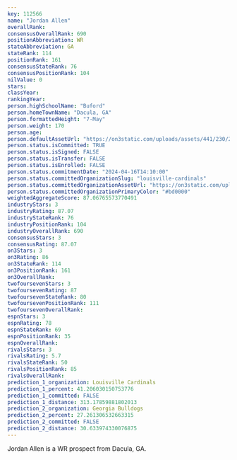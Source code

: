 ```yaml
---
key: 112566
name: "Jordan Allen"
overallRank: 
consensusOverallRank: 690
positionAbbreviation: WR
stateAbbreviation: GA
stateRank: 114
positionRank: 161
consensusStateRank: 76
consensusPositionRank: 104
nilValue: 0
stars: 
classYear: 
rankingYear: 
person.highSchoolName: "Buford"
person.homeTownName: "Dacula, GA"
person.formattedHeight: "7-May"
person.weight: 170
person.age: 
person.defaultAssetUrl: "https://on3static.com/uploads/assets/441/230/230441.png"
person.status.isCommitted: TRUE
person.status.isSigned: FALSE
person.status.isTransfer: FALSE
person.status.isEnrolled: FALSE
person.status.commitmentDate: "2024-04-16T14:10:00"
person.status.committedOrganizationSlug: "louisville-cardinals"
person.status.committedOrganizationAssetUrl: "https://on3static.com/uploads/assets/5/150/150005.svg"
person.status.committedOrganizationPrimaryColor: "#bd0000"
weightedAggregateScore: 87.06765573770491
industryStars: 3
industryRating: 87.07
industryStateRank: 76
industryPositionRank: 104
industryOverallRank: 690
consensusStars: 3
consensusRating: 87.07
on3Stars: 3
on3Rating: 86
on3StateRank: 114
on3PositionRank: 161
on3OverallRank: 
twofoursevenStars: 3
twofoursevenRating: 87
twofoursevenStateRank: 80
twofoursevenPositionRank: 111
twofoursevenOverallRank: 
espnStars: 3
espnRating: 78
espnStateRank: 69
espnPositionRank: 35
espnOverallRank: 
rivalsStars: 3
rivalsRating: 5.7
rivalsStateRank: 50
rivalsPositionRank: 85
rivalsOverallRank: 
prediction_1_organization: Louisville Cardinals
prediction_1_percent: 41.206030150753776
prediction_1_committed: FALSE
prediction_1_distance: 313.17859881802013
prediction_2_organization: Georgia Bulldogs
prediction_2_percent: 27.261306532663315
prediction_2_committed: FALSE
prediction_2_distance: 30.633974330076875
---
```

Jordan Allen is a WR prospect from Dacula, GA.